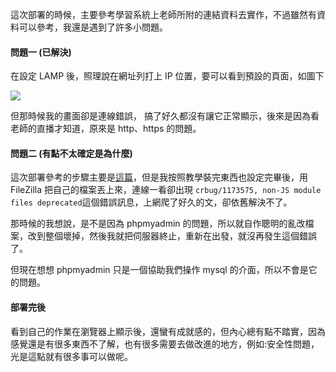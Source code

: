 這次部署的時候，主要參考學習系統上老師所附的連結資料去實作，不過雖然有資料可以參考，我還是遇到了許多小問題。

#### 問題一 (已解決)

在設定 LAMP 後，照理說在網址列打上 IP 位置，要可以看到預設的頁面，如圖下

![](https://i.imgur.com/e1G5FPI.png)

但那時候我的畫面卻是連線錯誤， 搞了好久都沒有讓它正常顯示，後來是因為看老師的直播才知道，原來是 http、https 的問題。

#### 問題二 (有點不太確定是為什麼)
這次部署參考的步驟主要是[這篇](https://mtr04-note.coderbridge.io/2020/09/15/-%E7%B4%80%E9%8C%84-%08-%E9%83%A8%E5%B1%AC-aws-ec2-%E9%9B%B2%E7%AB%AF%E4%B8%BB%E6%A9%9F-/)，但是我按照教學裝完東西也設定完畢後，用 FileZilla 把自己的檔案丟上來，連線一看卻出現 `crbug/1173575, non-JS module files deprecated`這個錯誤訊息，上網爬了好久的文，卻依舊解決不了。

那時候的我想說，是不是因為 phpmyadmin 的問題，所以就自作聰明的亂改檔案，改到整個壞掉，然後我就把伺服器終止，重新在出發，就沒再發生這個錯誤了。

但現在想想 phpmyadmin 只是一個協助我們操作 mysql 的介面，所以不會是它的問題。

#### 部署完後
看到自己的作業在瀏覽器上顯示後，還蠻有成就感的，但內心總有點不踏實，因為感覺還是有很多東西不了解，也有很多需要去做改進的地方，例如:安全性問題，光是這點就有很多事可以做呢。